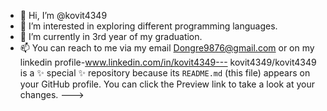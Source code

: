 - 👋 Hi, I’m @kovit4349
- 👀 I’m interested in exploring different programming languages.
- 🌱 I’m currently in 3rd year of my graduation.
- 📫 You can reach to me via my email Dongre9876@gmail.com or on my linkedin profile-www.linkedin.com/in/kovit4349---
kovit4349/kovit4349 is a ✨ special ✨ repository because its `README.md` (this file) appears on your GitHub profile.
You can click the Preview link to take a look at your changes.
--->
